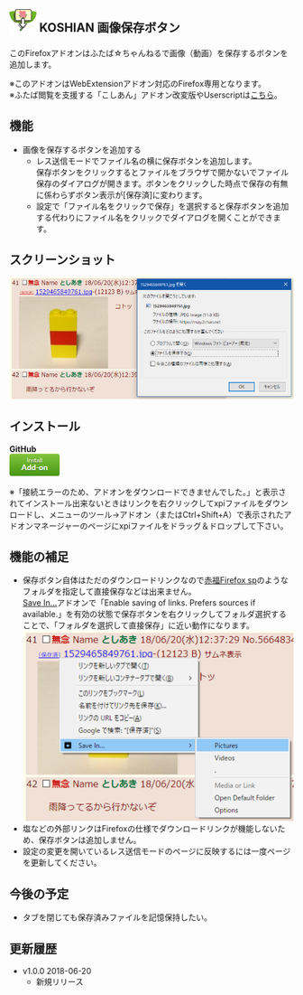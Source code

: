 ## <sub><img src="/koshian_image_save_button/icons/icon-48.png"></sub> KOSHIAN 画像保存ボタン
このFirefoxアドオンはふたば☆ちゃんねるで画像（動画）を保存するボタンを追加します。  

※このアドオンはWebExtensionアドオン対応のFirefox専用となります。  
※ふたば閲覧を支援する「こしあん」アドオン改変版やUserscriptは[こちら](https://github.com/akoya-tomo/futaba_auto_reloader_K/wiki/)。  

## 機能
* 画像を保存するボタンを追加する
  - レス送信モードでファイル名の横に保存ボタンを追加します。  
    保存ボタンをクリックするとファイルをブラウザで開かないでファイル保存のダイアログが開きます。ボタンをクリックした時点で保存の有無に係わらずボタン表示が[保存済]に変わります。  
  - 設定で「ファイル名をクリックで保存」を選択すると保存ボタンを追加する代わりにファイル名をクリックでダイアログを開くことができます。  

## スクリーンショット
![スクリーンショット](/images/screenshot01.png "スクリーンショット")

## インストール
**GitHub**  
[![インストールボタン](/images/install_button.png "アドオンをインストール")](https://github.com/akoya-tomo/koshian_image_save_button/releases/download/v1.0.0/koshian_image_save_button-1.0.0-an.fx.xpi)

※「接続エラーのため、アドオンをダウンロードできませんでした。」と表示されてインストール出来ないときはリンクを右クリックしてxpiファイルをダウンロードし、メニューのツール→アドオン（またはCtrl+Shift+A）で表示されたアドオンマネージャーのページにxpiファイルをドラッグ＆ドロップして下さい。  

## 機能の補足
* 保存ボタン自体はただのダウンロードリンクなので[赤福Firefox sp](http://toshiakisp.github.io/akahuku-firefox-sp/)のようなフォルダを指定して直接保存などは出来ません。  
  [Save In…](https://addons.mozilla.org/en-US/firefox/addon/save-in/)アドオンで「Enable saving of links. Prefers sources if available.」を有効の状態で保存ボタンを右クリックしてフォルダ選択することで、「フォルダを選択して直接保存」に近い動作になります。  
![スクリーンショット](/images/screenshot02.png "スクリーンショット")
* 塩などの外部リンクはFirefoxの仕様でダウンロードリンクが機能しないため、保存ボタンは追加しません。  
* 設定の変更を開いているレス送信モードのページに反映するには一度ページを更新してください。  

## 今後の予定
* タブを閉じても保存済みファイルを記憶保持したい。  

## 更新履歴
* v1.0.0 2018-06-20
  - 新規リリース
